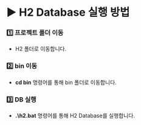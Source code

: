# ▶️ H2 Database 실행 방법

### 1️⃣ 프로젝트 폴더 이동
- H2 폴더로 이동합니다.

### 2️⃣ bin 이동
- **cd bin** 명령어를 통해 bin 폴더로 이동합니다.

### 3️⃣ DB 실행
- **.\h2.bat** 명령어를 통해 H2 Database를 실행합니다.